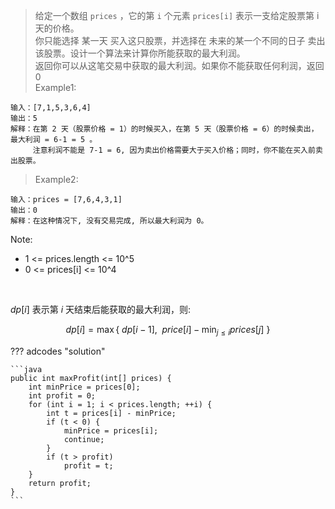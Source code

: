 <!-- prettier-ignore-start -->

> 给定一个数组 `prices` ，它的第 `i` 个元素 `prices[i]` 表示一支给定股票第 i 天的价格。<br>
> 你只能选择 某一天 买入这只股票，并选择在 未来的某一个不同的日子 卖出该股票。设计一个算法来计算你所能获取的最大利润。<br>
> 返回你可以从这笔交易中获取的最大利润。如果你不能获取任何利润，返回 0 <br>
> Example1:
```
输入：[7,1,5,3,6,4]
输出：5
解释：在第 2 天（股票价格 = 1）的时候买入，在第 5 天（股票价格 = 6）的时候卖出，最大利润 = 6-1 = 5 。
     注意利润不能是 7-1 = 6, 因为卖出价格需要大于买入价格；同时，你不能在买入前卖出股票。
```
> Example2:
```
输入：prices = [7,6,4,3,1]
输出：0
解释：在这种情况下, 没有交易完成, 所以最大利润为 0。
```
Note:
>
-   1 <= prices.length <= 10^5
-   0 <= prices[i] <= 10^4

<!-- prettier-ignore-end -->

<br>

$dp[i]$ 表示第 $i$ 天结束后能获取的最大利润，则:

$$
dp[i] = \max\lbrace\ dp[i-1],\enspace price[i]-  \min_{j\leq i}prices[j] \ \rbrace
$$

??? adcodes "solution"

    ```java
    public int maxProfit(int[] prices) {
        int minPrice = prices[0];
        int profit = 0;
        for (int i = 1; i < prices.length; ++i) {
            int t = prices[i] - minPrice;
            if (t < 0) {
                minPrice = prices[i];
                continue;
            }
            if (t > profit)
                profit = t;
        }
        return profit;
    }
    ```
